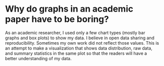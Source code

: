 # Why do graphs in an academic paper have to be boring?

As an academic researcher, I used only a few chart types (mostly bar graphs and box plots) to show my data. I believe in open data sharing and reproducibility.
Sometimes my own work did not reflect those values. 
This is an attempt to make a visualization that shows data distribution, raw data, and summary statistics in the same plot so that the readers will have a better understanding of my data. 


